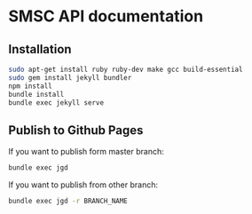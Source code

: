# SMSC API documentation

## Installation

```bash
sudo apt-get install ruby ruby-dev make gcc build-essential
sudo gem install jekyll bundler
npm install
bundle install
bundle exec jekyll serve
```

## Publish to Github Pages

If you want to publish form master branch:

```bash
bundle exec jgd
```

If you want to publish from other branch:

```bash
bundle exec jgd -r BRANCH_NAME
```
